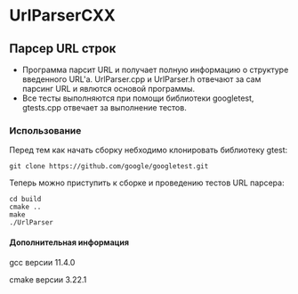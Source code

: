 # UrlParserCXX

## Парсер URL строк

* Программа парсит URL и получает полную информацию о структуре введенного URL'a. UrlParser.cpp и UrlParser.h отвечают за сам парсинг URL и явлются основой программы.
* Все тесты выполняются при помощи библиотеки googletest, gtests.cpp отвечает за выполнение тестов.

### Использование

Перед тем как начать сборку небходимо клонировать библиотеку gtest:

```
git clone https://github.com/google/googletest.git
```

Теперь можно приступить к сборке и проведению тестов URL парсера: 

```
cd build
cmake ..
make
./UrlParser
```

#### Дополнительная информация
gcc версии 11.4.0

cmake версии 3.22.1
